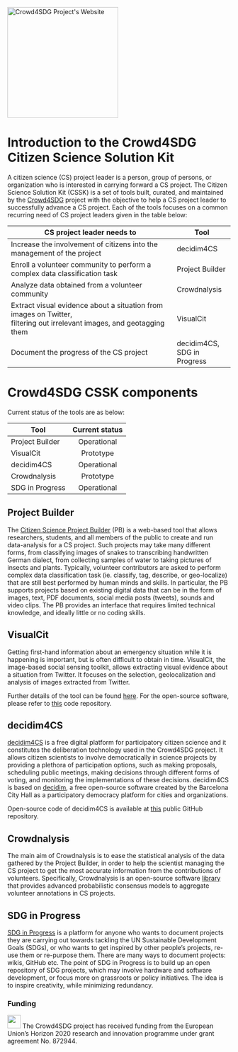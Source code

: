 
[<img src="https://crowd4sdg.eu/wp-content/uploads/2020/06/logo.png" title="Crowd4SDG Project's Website"  align="middle" width=250 />](https://crowd4sdg.eu/)

# Introduction to the Crowd4SDG Citizen Science Solution Kit

A citizen science (CS) project leader is a person, group of persons, or organization who is interested in carrying forward a CS project. The Citizen Science Solution Kit (CSSK) is a set of tools built, curated, and maintained by the [Crowd4SDG](https://crowd4sdg.eu) project with the objective to help a CS project leader to successfully advance a CS project. Each of the tools focuses on a common recurring need of CS project leaders given in the table below:

CS project leader needs to | Tool 
--- | --- 
Increase the involvement of citizens into the management of the project | decidim4CS
Enroll a volunteer community to perform a complex data classification task | Project Builder
Analyze data obtained from a volunteer community | Crowdnalysis
Extract visual evidence about a situation from images on Twitter,<br />filtering out irrelevant images, and geotagging them | VisualCit
Document the progress of the CS project | decidim4CS,<br />SDG in Progress

# Crowd4SDG CSSK components

Current status of the tools are as below:

Tool | Current status
--- |:---:
Project Builder | Operational
VisualCit | Prototype
decidim4CS | Operational
Crowdnalysis | Prototype
SDG in Progress | Operational

## Project Builder

The [Citizen Science Project Builder](https://lab.citizenscience.ch) (PB) is a web-based tool that allows researchers, students, and all members of the public to create and run data-analysis for a CS project. Such projects may take many different forms, from classifying images of snakes to transcribing handwritten German dialect, from collecting samples of water to taking pictures of insects and plants. Typically, volunteer contributors are asked to perform complex data classification task (ie. classify, tag, describe, or geo-localize) that are still best performed by human minds and skills. In particular, the PB supports projects based on existing digital data that can be in the form of images, text, PDF documents, social media posts (tweets), sounds and video clips. The PB provides an interface that requires limited technical knowledge, and ideally little or no coding skills. 

## VisualCit

Getting first-hand information about an emergency situation while it is happening is important, but is often difficult to obtain in time. VisualCit, the image-based social sensing toolkit, allows extracting visual evidence about a situation from Twitter. It focuses on the selection, geolocalization and analysis of images extracted from Twitter.

Further details of the tool can be found [here](http://pernici.faculty.polimi.it/crowd4sdg-tools-polimi/). For the open-source software, please refer to [this](https://gitlab.iiia.csic.es/crowd4sdg/polimipipeline) code repository.

## decidim4CS

[decidim4CS](https://decidim4cs.iiia.csic.es) is a free digital platform for participatory citizen science and it constitutes the deliberation technology used in the Crowd4SDG project. It allows citizen scientists to involve democratically in science projects by providing a plethora of participation options, such as making proposals, scheduling public meetings, making decisions through different forms of voting, and monitoring the implementations of these decisions. decidim4CS is based on [decidim](https://decidim.org), a free open-source software created by the Barcelona City Hall as a participatory democracy platform for cities and organizations.

Open-source code of decidim4CS is available at [this](https://github.com/Crowd4SDG/decidim4cs) public GitHub repository. 

## Crowdnalysis

The main aim of Crowdnalysis is to ease the statistical analysis of the data gathered by the Project Builder, in order to help the scientist managing the CS project to get the most accurate information from the contributions of volunteers. Specifically, Crowdnalysis is an open-source software [library](https://github.com/Crowd4SDG/crowdnalysis) that provides advanced probabilistic consensus models to aggregate volunteer annotations in CS projects. 

## SDG in Progress

[SDG in Progress](https://sdginprogress.com) is a platform for anyone who wants to document projects they are carrying out towards tackling the UN Sustainable Development Goals (SDGs), or who wants to get inspired by other people’s projects, re-use them or re-purpose them. There are many ways to document projects: wikis, GitHub etc. The point of SDG in Progress is to build up an open repository of SDG projects, which may involve hardware and software development, or focus more on grassroots or policy initiatives. The idea is to inspire creativity, while minimizing redundancy.

### Funding

<img src="https://europa.eu/european-union/sites/europaeu/files/docs/body/flag_yellow_low.jpg" width="30" /> The Crowd4SDG project has received funding from the European Union’s Horizon 2020 research and innovation programme under grant agreement No. 872944.

<!--
```

For more details see [GitHub Flavored Markdown](https://guides.github.com/features/mastering-markdown/).

### Jekyll Themes

Your Pages site will use the layout and styles from the Jekyll theme you have selected in your [repository settings](https://github.com/Crowd4SDG/crowd4sdg.github.io/settings). The name of this theme is saved in the Jekyll `_config.yml` configuration file.

### Support or Contact

Having trouble with Pages? Check out our [documentation](https://docs.github.com/categories/github-pages-basics/) or [contact support](https://support.github.com/contact) and we’ll help you sort it out.
-->
